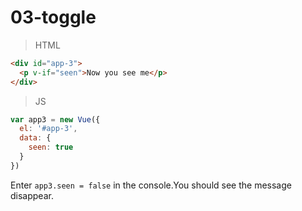 # 03-toggle

> HTML

```html
<div id="app-3">
  <p v-if="seen">Now you see me</p>
</div>

```

> JS

```javascript
var app3 = new Vue({
  el: '#app-3',
  data: {
    seen: true
  }
})
```

Enter `app3.seen = false` in the console.You should see the message disappear.